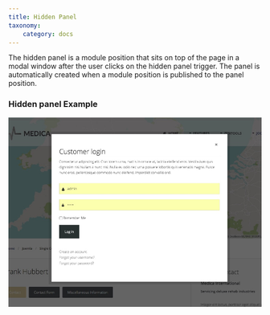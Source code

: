```yaml
---
title: Hidden Panel
taxonomy:
    category: docs
---
```


The hidden panel is a module position that sits on top of the page in a modal window after the user clicks on the hidden panel trigger. The panel is automatically created when a module position is published to the panel position.

### Hidden panel Example
![Banner map settings](/images/hidden-panel/hidden-panel-example.jpg)